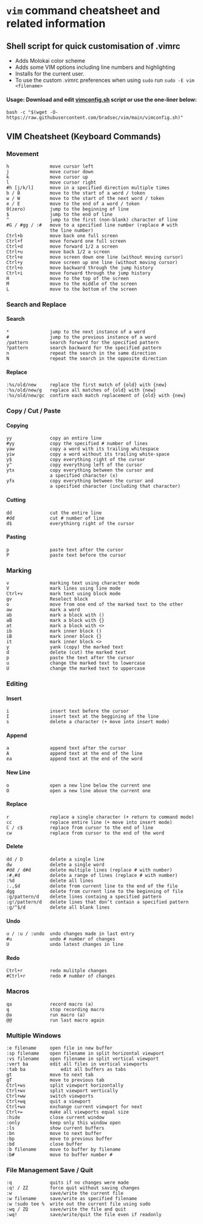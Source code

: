 # `vim` command cheatsheet and related information

## Shell script for quick customisation of .vimrc 
- Adds Molokai color scheme
- Adds some VIM options including line numbers and highlighting
- Installs for the current user.
- To use the custom .vimrc preferences when using `sudo` run `sudo -E vim <filename>`

#### Usage: Download and edit [vimconfig.sh](https://raw.githubusercontent.com/bradsec/vim/main/vimconfig.sh) script or use the one-liner below:
`bash -c "$(wget -O- https://raw.githubusercontent.com/bradsec/vim/main/vimconfig.sh)"`

## VIM Cheatsheet (Keyboard Commands)
### Movement
```terminal
h               move cursor left
j               move cursor down
k               move cursor up
l               move cursor right
#h [j/k/l]      move in a specified direction multiple times
b / B           move to the start of a word / token
w / W           move to the start of the next word / token
e / E           move to the end of a word / token
0(zero)         jump to the beginning of line
$               jump to the end of line
^               jump to the first (non-blank) character of line
#G / #gg / :#   move to a specified line number (replace # with
                the line number)
Ctrl+b          move back one full screen
Ctrl+f          move forward one full screen
Ctrl+d          move forward 1/2 a screen
Ctrl+u          move back 1/2 a screen
Ctrl+e          move screen down one line (without moving cursor)
Ctrl+y          move screen up one line (without moving cursor)
Ctrl+o          move backward through the jump history
Ctrl+i          move forward through the jump history
H               move to the top of the screen
M               move to the middle of the screen
L               move to the bottom of the screen
```
### Search and Replace
#### Search
```terminal
*               jump to the next instance of a word
#               jump to the previous instance of a word
/pattern        search forward for the specified pattern
?pattern        search backward for the specified pattern
n               repeat the search in the same direction
N               repeat the search in the opposite direction
```
#### Replace
```terminal
:%s/old/new     replace the first match of {old} with {new}
:%s/old/new/g   replace all matches of {old} with {new}
:%s/old/new/gc  confirm each match replacement of {old} with {new}
```
### Copy / Cut / Paste
#### Copying
```terminal
yy              copy an entire line
#yy             copy the specified # number of lines
yaw             copy a word with its trailing whitespace
yiw             copy a word without its trailing white-space
y$              copy everything right of the cursor
y^              copy everything left of the cursor
ytx             copy everything between the cursor and
                a specified character (x)
yfx             copy everything between the cursor and
                a specified character (including that character)
```
#### Cutting
```terminal
dd              cut the entire line
#dd             cut # number of line
d$              everythinrg right of the cursor
```
#### Pasting
```terminal
p               paste text after the cursor
P               paste text before the cursor 
```
### Marking
```terminal
v               marking text using character mode
V               mark lines using line mode
Ctrl+v          mark text using block mode
gv              Reselect block
o               move from one end of the marked text to the other
aw              mark a word
ab              mark a block with ()
aB              mark a block with {}
at              mark a block with <>
ib              mark inner block ()
iB              mark inner block {}
it              mark inner block <>
y               yank (copy) the marked text
d               delete (cut) the marked text
p               paste the text after the cursor
u               change the marked text to lowercase
U               change the marked text to uppercase
```
### Editing
#### Insert
```terminal
i               insert text before the cursor
I               insert text at the beggining of the line
s               delete a character (+ move into insert mode)
```
#### Append
```terminal
a               append text after the cursor
A               append text at the end of the line
ea              append text at the end of the word
```
#### New Line
```terminal
o               open a new line below the current one
O               open a new line above the current one
```
#### Replace
```terminal
r               replace a single character (+ return to command mode)
cc              replace entire line (+ move into insert mode)
C / c$          replace from cursor to the end of line
cw              replace from cursor to the end of the word
```
#### Delete
```terminal
dd / D          delete a single line
dw              delete a single word
#dd / d#d       delete multiple lines (replace # with number)
:#,#d           delete a range of lines (replace # with number)
:%d             delete all lines
:.,$d           delete from current line to the end of the file
dgg             delete from current line to the beginning of file
:g/pattern/d    delete lines containg a specified pattern
:g!/pattern/d   delete lines that don’t contain a specified pattern
:g/^$/d         delete all blank lines
```
#### Undo
```terminal
u / :u / :undo  undo changes made in last entry
#u              undo # number of changes
U               undo latest changes in line
```
#### Redo
```terminal
Ctrl+r          redo mulitple changes
#Ctrl+r         redo # number of changes
```
### Macros
```terminal
qa              record macro (a)
q               stop recording macro
@a              run macro (a)
@@              run last macro again
```
### Multiple Windows
```terminal
:e filename     open file in new buffer
:sp filename    open filename in split horizontal viewport
:vs filename    open filename in split vertical viewport
:vert ba        edit all files in vertical viewports
:tab ba				edit all buffers as tabs
gt              move to next tab
gT              move to previous tab
Ctrl+ws         split viewport horizontally
Ctrl+wv         split viewport vertically
Ctrl+ww         switch viewports
Ctrl+wq         quit a viewport
Ctrl+wx         exchange current viewport for next
Ctrl+=          make all viewports equal size
:hide           close current window
:only           keep only this window open
:ls             show current buffers
:bn             move to next buffer
:bp             move to previous buffer
:bd             close buffer
:b filename     move to buffer by filename
:b#             move to buffer number #
```
### File Management Save / Quit
```terminal
:q              quits if no changes were made
:q! / ZZ        force quit without saving changes
:w              save/write the current file
:w filename     save/write as specified filename
:w !sudo tee %  write out the current file using sudo
:wq / ZQ        save/write the file and quit
:wq!            save/write/quit the file even if readonly
```
